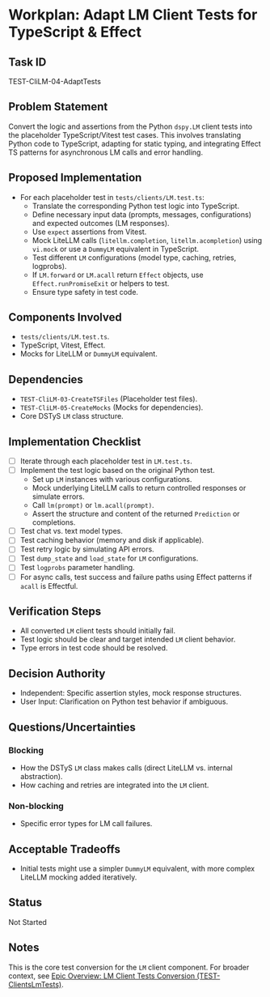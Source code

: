 # Workplan: Adapt LM Client Tests for TypeScript & Effect

## Task ID
TEST-CliLM-04-AdaptTests

## Problem Statement
Convert the logic and assertions from the Python `dspy.LM` client tests into the placeholder TypeScript/Vitest test cases. This involves translating Python code to TypeScript, adapting for static typing, and integrating Effect TS patterns for asynchronous LM calls and error handling.

## Proposed Implementation
- For each placeholder test in `tests/clients/LM.test.ts`:
    - Translate the corresponding Python test logic into TypeScript.
    - Define necessary input data (prompts, messages, configurations) and expected outcomes (LM responses).
    - Use `expect` assertions from Vitest.
    - Mock LiteLLM calls (`litellm.completion`, `litellm.acompletion`) using `vi.mock` or use a `DummyLM` equivalent in TypeScript.
    - Test different `LM` configurations (model type, caching, retries, logprobs).
    - If `LM.forward` or `LM.acall` return `Effect` objects, use `Effect.runPromiseExit` or helpers to test.
    - Ensure type safety in test code.

## Components Involved
- `tests/clients/LM.test.ts`.
- TypeScript, Vitest, Effect.
- Mocks for LiteLLM or `DummyLM` equivalent.

## Dependencies
- `TEST-CliLM-03-CreateTSFiles` (Placeholder test files).
- `TEST-CliLM-05-CreateMocks` (Mocks for dependencies).
- Core DSTyS `LM` class structure.

## Implementation Checklist
- [ ] Iterate through each placeholder test in `LM.test.ts`.
- [ ] Implement the test logic based on the original Python test.
    - Set up `LM` instances with various configurations.
    - Mock underlying LiteLLM calls to return controlled responses or simulate errors.
    - Call `lm(prompt)` or `lm.acall(prompt)`.
    - Assert the structure and content of the returned `Prediction` or completions.
- [ ] Test chat vs. text model types.
- [ ] Test caching behavior (memory and disk if applicable).
- [ ] Test retry logic by simulating API errors.
- [ ] Test `dump_state` and `load_state` for `LM` configurations.
- [ ] Test `logprobs` parameter handling.
- [ ] For async calls, test success and failure paths using Effect patterns if `acall` is Effectful.

## Verification Steps
- All converted `LM` client tests should initially fail.
- Test logic should be clear and target intended `LM` client behavior.
- Type errors in test code should be resolved.

## Decision Authority
- Independent: Specific assertion styles, mock response structures.
- User Input: Clarification on Python test behavior if ambiguous.

## Questions/Uncertainties
### Blocking
- How the DSTyS `LM` class makes calls (direct LiteLLM vs. internal abstraction).
- How caching and retries are integrated into the `LM` client.

### Non-blocking
- Specific error types for LM call failures.

## Acceptable Tradeoffs
- Initial tests might use a simpler `DummyLM` equivalent, with more complex LiteLLM mocking added iteratively.

## Status
Not Started

## Notes
This is the core test conversion for the `LM` client component.
For broader context, see [Epic Overview: LM Client Tests Conversion (TEST-ClientsLmTests)](../../docs/planning/workplans/TEST-ClientsLmTests.md).